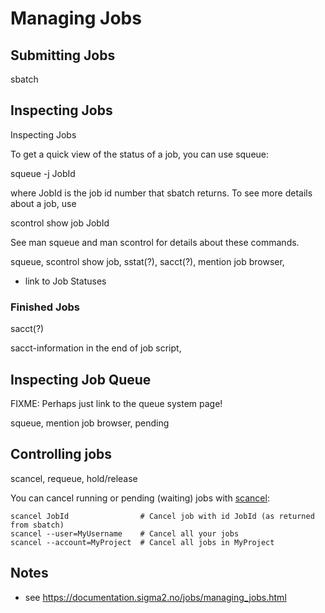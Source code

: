 # Managing Jobs

## Submitting Jobs
sbatch

## Inspecting Jobs
Inspecting Jobs

To get a quick view of the status of a job, you can use squeue:

squeue -j JobId

where JobId is the job id number that sbatch returns.  To see more details about a job, use

scontrol show job JobId

See man squeue and man scontrol for details about these commands.


squeue, scontrol show job, sstat(?), sacct(?), mention job browser,

- link to Job Statuses

### Finished Jobs
sacct(?)

sacct-information in the end of job script,

## Inspecting Job Queue
FIXME: Perhaps just link to the queue system page!

squeue, mention job browser, pending

## Controlling jobs
scancel, requeue, hold/release

You can cancel running or pending (waiting) jobs with [scancel](https://slurm.schedmd.com/scancel.html):

    scancel JobId                # Cancel job with id JobId (as returned from sbatch)
    scancel --user=MyUsername    # Cancel all your jobs
    scancel --account=MyProject  # Cancel all jobs in MyProject


## Notes

- see https://documentation.sigma2.no/jobs/managing_jobs.html

